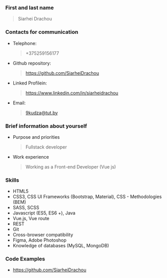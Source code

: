 ### First and last name
  > Siarhei Drachou
### Contacts for communication
- Telephone:
  > +375259156177
- Github repository:
  > https://github.com/SiarheiDrachou
- Linked Profilein:
  > https://www.linkedin.com/in/siarheidrachou
- Email:
  > 9kudza@tut.by
### Brief information about yourself
- Purpose and priorities
  > Fullstack developer
- Work experience
  > Working as a Front-end Developer (Vue js)
### Skills
- HTML5
- CSS3, CSS UI Frameworks (Bootstrap, Material), CSS - Methodologies (BEM)
- SASS, SCSS
- Javascript (ES5, ES6 +), Java
- Vue.js, Vue route
- REST
- Git
- Cross-browser compatibility
- Figma, Adobe Photoshop
- Knowledge of databases (MySQL, MongoDB)
### Code Examples
- https://github.com/SiarheiDrachou